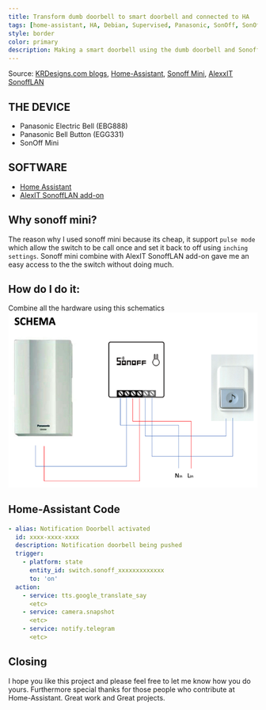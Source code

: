 ```yaml
---
title: Transform dumb doorbell to smart doorbell and connected to HA
tags: [home-assistant, HA, Debian, Supervised, Panasonic, SonOff, SonOff Mini]
style: border
color: primary
description: Making a smart doorbell using the dumb doorbell and Sonoff Mini then integrated to Home-Assistant.
---
```

Source: [KRDesigns.com blogs](https://www.krdesigns.com), [Home-Assistant](https://home-assistant.io), [Sonoff Mini](https://sonoff.tech/product/wifi-diy-smart-switches/sonoff-minir2), [AlexxIT SonoffLAN](https://github.com/AlexxIT/SonoffLAN)

## THE DEVICE
- Panasonic Electric Bell (EBG888)
- Panasonic Bell Button (EGG331)
- SonOff Mini

## SOFTWARE
- [Home Assistant](https://www.home-assistant.io)
- [AlexIT SonoffLAN add-on](https://github.com/AlexxIT/SonoffLAN)

## Why sonoff mini?
The reason why I used sonoff mini because its cheap, it support `pulse mode` which allow the switch to be call once and set it back to off using `inching settings`. Sonoff mini combine with AlexIT SonoffLAN add-on gave me an easy access to the the switch without doing much.

## How do I do it:
Combine all the hardware using this schematics   
![pic 1](https://raw.githubusercontent.com/krdesigns-com/krdesigns-com.github.io/master/img/pic1.png "my schema")

## Home-Assistant Code
```yaml
- alias: Notification Doorbell activated
  id: xxxx-xxxx-xxxx
  description: Notification doorbell being pushed
  trigger:
    - platform: state
      entity_id: switch.sonoff_xxxxxxxxxxxxx
      to: 'on'
  action:
    - service: tts.google_translate_say
      <etc>
    - service: camera.snapshot
      <etc>
    - service: notify.telegram
      <etc>
```

## Closing
I hope you like this project and please feel free to let me know how you do yours. Furthermore special thanks for those people who contribute at Home-Assistant. Great work and Great projects. 
